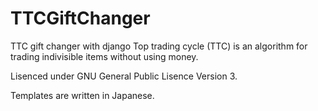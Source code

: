 # TTCGiftChanger
TTC gift changer with django
Top trading cycle (TTC) is an algorithm for trading indivisible items without using money.

Lisenced under GNU General Public Lisence Version 3.

Templates are written in Japanese.
